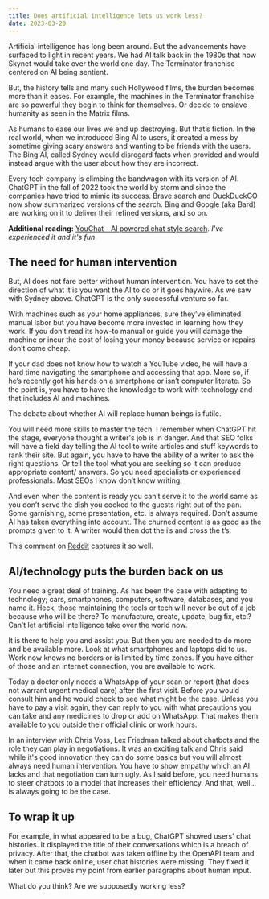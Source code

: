 ```yaml
---
title: Does artificial intelligence lets us work less?
date: 2023-03-20
---
```

Artificial intelligence has long been around. But the advancements have surfaced to light in recent years. We had AI talk back in the 1980s that how Skynet would take over the world one day. The Terminator franchise centered on AI being sentient.

But, the history tells and many such Hollywood films, the burden becomes more than it eases. For example, the machines in the Terminator franchise are so powerful they begin to think for themselves. Or decide to enslave humanity as seen in the Matrix films.

As humans to ease our lives we end up destroying. But that’s fiction. In the real world, when we introduced Bing AI to users, it created a mess by sometime giving scary answers and wanting to be friends with the users. The Bing AI, called Sydney would disregard facts when provided and would instead argue with the user about how they are incorrect.

Every tech company is climbing the bandwagon with its version of AI. ChatGPT in the fall of 2022 took the world by storm and since the companies have tried to mimic its success. Brave search and DuckDuckGO now show summarized versions of the search. Bing and Google (aka Bard) are working on it to deliver their refined versions, and so on.

**Additional reading:** [YouChat - AI powered chat style search](https://www.lifewire.com/what-is-youchat-7197759). *I've experienced it and it's fun*.

## The need for human intervention

But, AI does not fare better without human intervention. You have to set the direction of what it is you want the AI to do or it goes haywire. As we saw with Sydney above. ChatGPT is the only successful venture so far.

With machines such as your home appliances, sure they’ve eliminated manual labor but you have become more invested in learning how they work. If you don’t read its how-to manual or guide you will damage the machine or incur the cost of losing your money because service or repairs don’t come cheap.

If your dad does not know how to watch a YouTube video, he will have a hard time navigating the smartphone and accessing that app. More so, if he’s recently got his hands on a smartphone or isn’t computer literate. So the point is, you have to have the knowledge to work with technology and that includes AI and machines.

The debate about whether AI will replace human beings is futile.

You will need more skills to master the tech. I remember when ChatGPT hit the stage, everyone thought a writer's job is in danger. And that SEO folks will have a field day telling the AI tool to write articles and stuff keywords to rank their site. But again, you have to have the ability of a writer to ask the right questions. Or tell the tool what you are seeking so it can produce appropriate content/ answers. So you need specialists or experienced professionals. Most SEOs I know don’t know writing.

And even when the content is ready you can’t serve it to the world same as you don’t serve the dish you cooked to the guests right out of the pan. Some garnishing, some presentation, etc. is always required. Don’t assume AI has taken everything into account. The churned content is as good as the prompts given to it. A writer would then dot the i’s and cross the t’s.

This comment on [Reddit](https://www.reddit.com/r/Blogging/comments/1201u58/comment/jdfd6fk/?utm_source=share&utm_medium=web2x&context=3) captures it so well.

## AI/technology puts the burden back on us

You need a great deal of training. As has been the case with adapting to technology; cars, smartphones, computers, software, databases, and you name it. Heck, those maintaining the tools or tech will never be out of a job because who will be there? To manufacture, create, update, bug fix, etc.? Can’t let artificial intelligence take over the world now.

It is there to help you and assist you. But then you are needed to do more and be available more. Look at what smartphones and laptops did to us. Work now knows no borders or is limited by time zones. If you have either of those and an internet connection, you are available to work.

Today a doctor only needs a WhatsApp of your scan or report (that does not warrant urgent medical care) after the first visit. Before you would consult him and he would check to see what might be the case. Unless you have to pay a visit again, they can reply to you with what precautions you can take and any medicines to drop or add on WhatsApp. That makes them available to you outside their official clinic or work hours.

In an interview with Chris Voss, Lex Friedman talked about chatbots and the role they can play in negotiations. It was an exciting talk and Chris said while it's good innovation they can do some basics but you will almost always need human intervention. You have to show empathy which an AI lacks and that negotiation can turn ugly. As I said before, you need humans to steer chatbots to a model that increases their efficiency. And that, well... is always going to be the case.

## To wrap it up

For example, in what appeared to be a bug, ChatGPT showed users' chat histories. It displayed the title of their conversations which is a breach of privacy. After that, the chatbot was taken offline by the OpenAPI team and when it came back online, user chat histories were missing. They fixed it later but this proves my point from earlier paragraphs about human input.

What do you think? Are we supposedly working less?
